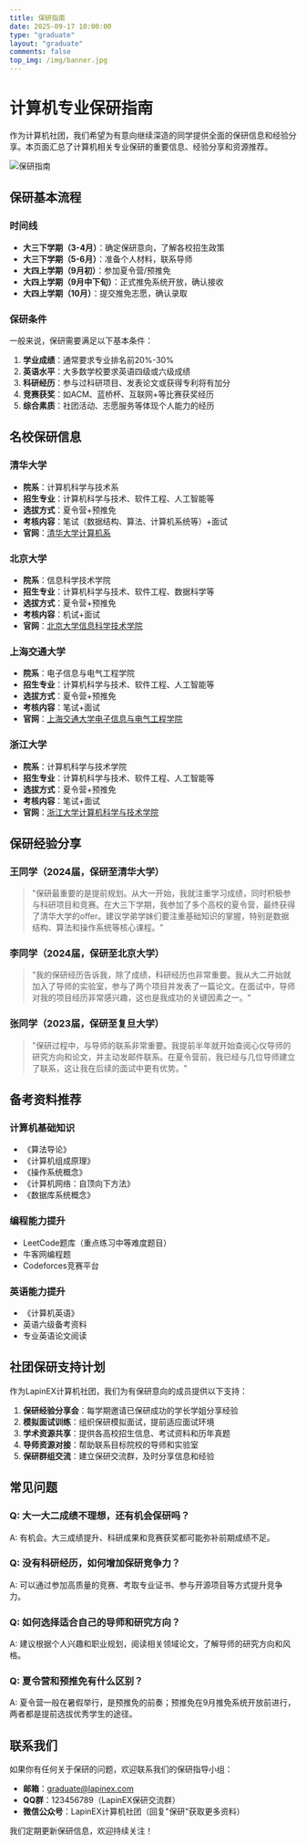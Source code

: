 ```yaml
---
title: 保研指南
date: 2025-09-17 10:00:00
type: "graduate"
layout: "graduate"
comments: false
top_img: /img/banner.jpg
---
```


# 计算机专业保研指南

作为计算机社团，我们希望为有意向继续深造的同学提供全面的保研信息和经验分享。本页面汇总了计算机相关专业保研的重要信息、经验分享和资源推荐。

![保研指南](/img/graduate/graduate-guide.jpg)

## 保研基本流程

### 时间线

- **大三下学期（3-4月）**：确定保研意向，了解各校招生政策
- **大三下学期（5-6月）**：准备个人材料，联系导师
- **大四上学期（9月初）**：参加夏令营/预推免
- **大四上学期（9月中下旬）**：正式推免系统开放，确认接收
- **大四上学期（10月）**：提交推免志愿，确认录取

### 保研条件

一般来说，保研需要满足以下基本条件：

1. **学业成绩**：通常要求专业排名前20%-30%
2. **英语水平**：大多数学校要求英语四级或六级成绩
3. **科研经历**：参与过科研项目、发表论文或获得专利将有加分
4. **竞赛获奖**：如ACM、蓝桥杯、互联网+等比赛获奖经历
5. **综合素质**：社团活动、志愿服务等体现个人能力的经历

## 名校保研信息

### 清华大学

- **院系**：计算机科学与技术系
- **招生专业**：计算机科学与技术、软件工程、人工智能等
- **选拔方式**：夏令营+预推免
- **考核内容**：笔试（数据结构、算法、计算机系统等）+面试
- **官网**：[清华大学计算机系](https://www.cs.tsinghua.edu.cn)

### 北京大学

- **院系**：信息科学技术学院
- **招生专业**：计算机科学与技术、软件工程、数据科学等
- **选拔方式**：夏令营+预推免
- **考核内容**：机试+面试
- **官网**：[北京大学信息科学技术学院](https://eecs.pku.edu.cn)

### 上海交通大学

- **院系**：电子信息与电气工程学院
- **招生专业**：计算机科学与技术、软件工程、人工智能等
- **选拔方式**：夏令营+预推免
- **考核内容**：笔试+面试
- **官网**：[上海交通大学电子信息与电气工程学院](https://www.seiee.sjtu.edu.cn)

### 浙江大学

- **院系**：计算机科学与技术学院
- **招生专业**：计算机科学与技术、软件工程、人工智能等
- **选拔方式**：夏令营+预推免
- **考核内容**：笔试+面试
- **官网**：[浙江大学计算机科学与技术学院](http://www.cs.zju.edu.cn)

## 保研经验分享

### 王同学（2024届，保研至清华大学）

> "保研最重要的是提前规划。从大一开始，我就注重学习成绩，同时积极参与科研项目和竞赛。在大三下学期，我参加了多个高校的夏令营，最终获得了清华大学的offer。建议学弟学妹们要注重基础知识的掌握，特别是数据结构、算法和操作系统等核心课程。"

### 李同学（2024届，保研至北京大学）

> "我的保研经历告诉我，除了成绩，科研经历也非常重要。我从大二开始就加入了导师的实验室，参与了两个项目并发表了一篇论文。在面试中，导师对我的项目经历非常感兴趣，这也是我成功的关键因素之一。"

### 张同学（2023届，保研至复旦大学）

> "保研过程中，与导师的联系非常重要。我提前半年就开始查阅心仪导师的研究方向和论文，并主动发邮件联系。在夏令营前，我已经与几位导师建立了联系，这让我在后续的面试中更有优势。"

## 备考资料推荐

### 计算机基础知识

- 《算法导论》
- 《计算机组成原理》
- 《操作系统概念》
- 《计算机网络：自顶向下方法》
- 《数据库系统概念》

### 编程能力提升

- LeetCode题库（重点练习中等难度题目）
- 牛客网编程题
- Codeforces竞赛平台

### 英语能力提升

- 《计算机英语》
- 英语六级备考资料
- 专业英语论文阅读

## 社团保研支持计划

作为LapinEX计算机社团，我们为有保研意向的成员提供以下支持：

1. **保研经验分享会**：每学期邀请已保研成功的学长学姐分享经验
2. **模拟面试训练**：组织保研模拟面试，提前适应面试环境
3. **学术资源共享**：提供各高校招生信息、考试资料和历年真题
4. **导师资源对接**：帮助联系目标院校的导师和实验室
5. **保研群组交流**：建立保研交流群，及时分享信息和经验

## 常见问题

### Q: 大一大二成绩不理想，还有机会保研吗？
A: 有机会。大三成绩提升、科研成果和竞赛获奖都可能弥补前期成绩不足。

### Q: 没有科研经历，如何增加保研竞争力？
A: 可以通过参加高质量的竞赛、考取专业证书、参与开源项目等方式提升竞争力。

### Q: 如何选择适合自己的导师和研究方向？
A: 建议根据个人兴趣和职业规划，阅读相关领域论文，了解导师的研究方向和风格。

### Q: 夏令营和预推免有什么区别？
A: 夏令营一般在暑假举行，是预推免的前奏；预推免在9月推免系统开放前进行，两者都是提前选拔优秀学生的途径。

## 联系我们

如果你有任何关于保研的问题，欢迎联系我们的保研指导小组：

- **邮箱**：graduate@lapinex.com
- **QQ群**：123456789（LapinEX保研交流群）
- **微信公众号**：LapinEX计算机社团（回复"保研"获取更多资料）

我们定期更新保研信息，欢迎持续关注！